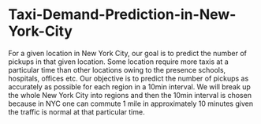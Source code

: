 # Taxi-Demand-Prediction-in-New-York-City
For a given location in New York City, our goal is to predict the number of pickups in that given location. Some location require more taxis at a particular time than other locations owing to the presence schools, hospitals, offices etc. Our objective is to predict the number of pickups as accurately as possible for each region in a 10min interval. We will break up the whole New York City into regions and then the 10min interval is chosen because in NYC one can commute 1 mile in approximately 10 minutes given the traffic is normal at that particular time.
